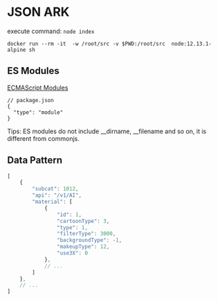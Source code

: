 
# JSON ARK

execute command: `node index`


`docker run --rm -it  -w /root/src -v $PWD:/root/src  node:12.13.1-alpine sh`

## ES Modules

[ECMAScript Modules](https://nodejs.org/api/esm.html)

```jsonc
// package.json
{
  "type": "module"
}
```

Tips: ES modules do not include __dirname, __filename and so on, it is different from commonjs.


## Data Pattern

```js
[
    {
        "subcat": 1012,
        "api": "/v1/AI",
        "material": [
            {
                "id": 1,
                "cartoonType": 3,
                "type": 1,
                "filterType": 3000,
                "backgroundType": -1,
                "makeupType": 12,
                "use3X": 0
            },
            // ...
        ]
    },
    // ...
]
```
